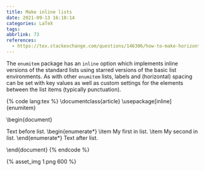 ```yaml
---
title: Make inline lists
date: 2021-09-13 16:10:14
categories: LaTeX
tags:
abbrlink: 73
references:
  - https://tex.stackexchange.com/questions/146306/how-to-make-horizontal-lists/146312
---
```

The `enumitem` package has an `inline` option which implements inline versions of the standard lists using starred versions of the basic list environments. As with other `enumitem` lists, labels and (horizontal) spacing can be set with key values as well as custom settings for the elements between the list items (typically punctuation).

{% code lang:tex %}
\documentclass{article}
\usepackage[inline]{enumitem}

\begin{document}

Text before list.
\begin{enumerate*}
  \item My first in list.
  \item My second in list.
\end{enumerate*}
Text after list.

\end{document}
{% endcode %}

{% asset_img 1.png 600 %}
